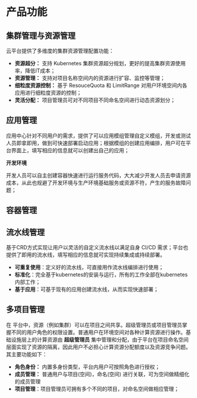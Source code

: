 # 产品功能

## 集群管理与资源管理

云平台提供了多维度的集群资源管理配置功能：

- **资源超分：** 支持 Kubernetes 集群资源超分规划，更好的提高集群资源使用率，降低IT成本；
- **资源管理：** 支持对项目名称空间内的资源进行扩容、监控等管理；
- **细粒度资源控制：** 基于 ResouceQuota 和 LimitRange 对用户环境空间内各应用进行细粒度资源的控制；
- **灵活分配：** 项目管理员可对不同项目不同命名空间进行动态资源划分；

## 应用管理

应用中心针对不同用户的需求，提供了可以应用模组管理自定义模组，开发或测试人员即拿即用，做到可快速部署启动应用；根据模组的创建应用编排，用户可在平台界面上，填写相应的信息就可以创建出自己的应用；

**开发环境**

开发人员可以自主创建容器快速进行运行服务代码，大大减少开发人员去申请资源成本，从此也规避了开发环境与生产环境基础服务或资源不符，产生的服务故障问题；

## 容器管理

## 流水线管理

基于CRD方式实现让用户以灵活的自定义流水线以满足自身 CI/CD 需求；平台也提供了即用的流水线，填写相应的信息就可实现持续集成或持续部署。

- **可重复使用**：定义好的流水线，可直接用作流水线编排进行使用；
- **标准化**：完全基于kubernetes的安装与运行，所有的工作全部在kubernetes内部工作；
- **基于应用**：可基于现有的应用创建流水线，从而实现快速部署；

## 多项目管理

在 平台中，资源（例如集群）可以在项目之间共享。超级管理员或项目管理员掌握不同的用户角色的权限设置。普通用户在环境空间对各种计算资源进行操作。基础设施层上的计算资源由 **超级管理员** 集中管理和分配，由于平台在项目命名空间层面实现了资源的隔离，因此用户不必担心计算资源分配额度以及资源竞争问题。其主要功能如下：

- **角色身份：** 内置多身份类型，平台内用户可按照角色进行授权；
- **成员管理：** 普通用户与项目(空间)，命名(空间) 进行关联，可为空间做精细化的成员管理
- **项目管理**：项目管理员可拥有多个不同的项目，对命名空间做相应管理；